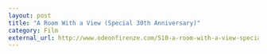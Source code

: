 ```yaml
---
layout: post
title: "A Room With a View (Special 30th Anniversary)"
category: Film
external_url: http://www.odeonfirenze.com/510-a-room-with-a-view-special-30th-anniversary/
---
```

